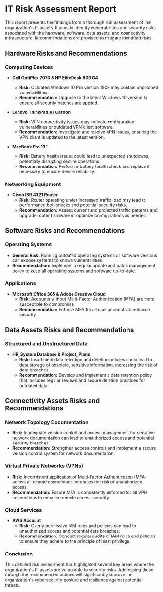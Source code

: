 # IT Risk Assessment Report

This report presents the findings from a thorough risk assessment of the organization's IT assets. It aims to identify vulnerabilities and security risks associated with the hardware, software, data assets, and connectivity infrastructure. Recommendations are provided to mitigate identified risks.

## Hardware Risks and Recommendations

### Computing Devices

- **Dell OptiPlex 7070 & HP EliteDesk 800 G4**
  - **Risk:** Outdated Windows 10 Pro version 1909 may contain unpatched vulnerabilities.
  - **Recommendation:** Upgrade to the latest Windows 10 version to ensure all security patches are applied.

- **Lenovo ThinkPad X1 Carbon**
  - **Risk:** VPN connectivity issues may indicate configuration vulnerabilities or outdated VPN client software.
  - **Recommendation:** Investigate and resolve VPN issues, ensuring the VPN client is updated to the latest version.

- **MacBook Pro 13"**
  - **Risk:** Battery health issues could lead to unexpected shutdowns, potentially disrupting secure operations.
  - **Recommendation:** Perform a battery health check and replace if necessary to ensure device reliability.

### Networking Equipment

- **Cisco ISR 4321 Router**
  - **Risk:** Router operating under increased traffic load may lead to performance bottlenecks and potential security risks.
  - **Recommendation:** Assess current and projected traffic patterns and upgrade router hardware or optimize configurations as needed.

## Software Risks and Recommendations

### Operating Systems

- **General Risk:** Running outdated operating systems or software versions can expose systems to known vulnerabilities.
- **Recommendation:** Implement a regular update and patch management policy to keep all operating systems and software up-to-date.

### Applications

- **Microsoft Office 365 & Adobe Creative Cloud**
  - **Risk:** Accounts without Multi-Factor Authentication (MFA) are more susceptible to compromise.
  - **Recommendation:** Enforce MFA for all user accounts to enhance security.

## Data Assets Risks and Recommendations

### Structured and Unstructured Data

- **HR_System Database & Project_Plans**
  - **Risk:** Insufficient data retention and deletion policies could lead to data storage of obsolete, sensitive information, increasing the risk of data breaches.
  - **Recommendation:** Develop and implement a data retention policy that includes regular reviews and secure deletion practices for outdated data.

## Connectivity Assets Risks and Recommendations

### Network Topology Documentation

- **Risk:** Inadequate version control and access management for sensitive network documentation can lead to unauthorized access and potential security breaches.
- **Recommendation:** Strengthen access controls and implement a secure version control system for network documentation.

### Virtual Private Networks (VPNs)

- **Risk:** Inconsistent application of Multi-Factor Authentication (MFA) across all remote connections increases the risk of unauthorized access.
- **Recommendation:** Ensure MFA is consistently enforced for all VPN connections to enhance remote access security.

### Cloud Services

- **AWS Account**
  - **Risk:** Overly permissive IAM roles and policies can lead to unauthorized access and potential data breaches.
  - **Recommendation:** Conduct regular audits of IAM roles and policies to ensure they adhere to the principle of least privilege.

### Conclusion
This detailed risk assessment has highlighted several key areas where the organization's IT assets are vulnerable to security risks. Addressing these through the recommended actions will significantly improve the organization's cybersecurity posture and resilience against potential threats.
